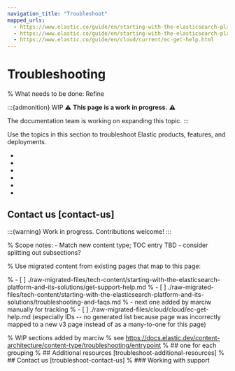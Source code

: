 ```yaml
---
navigation_title: "Troubleshoot"
mapped_urls:
  - https://www.elastic.co/guide/en/starting-with-the-elasticsearch-platform-and-its-solutions/current/get-support-help.html
  - https://www.elastic.co/guide/en/starting-with-the-elasticsearch-platform-and-its-solutions/current/troubleshooting-and-faqs.html
  - https://www.elastic.co/guide/en/cloud/current/ec-get-help.html
---
```


# Troubleshooting

% What needs to be done: Refine

:::{admonition} WIP
⚠️ **This page is a work in progress.** ⚠️

The documentation team is working on expanding this topic.
:::

Use the topics in this section to troubleshoot Elastic products, features, and deployments.


* [](/troubleshoot/elasticsearch/elasticsearch-reference.md)
* [](/troubleshoot/kibana.md)
* [](/troubleshoot/observability.md)
* [](/troubleshoot/security.md)
* [](/troubleshoot/ingest.md)
* [](/troubleshoot/deployments.md)


## Contact us [contact-us]

:::{warning}
Work in progress. Contributions welcome!
:::

% Scope notes: - Match new content type; TOC entry TBD - consider splitting out subsections?

% Use migrated content from existing pages that map to this page:

% - [ ] ./raw-migrated-files/tech-content/starting-with-the-elasticsearch-platform-and-its-solutions/get-support-help.md
% - [ ] ./raw-migrated-files/tech-content/starting-with-the-elasticsearch-platform-and-its-solutions/troubleshooting-and-faqs.md
% - next one added by marciw manually for tracking
% - [ ] ./raw-migrated-files/cloud/cloud/ec-get-help.md (especially IDs -- no generated list because page was incorrectly mapped to a new v3 page instead of as a many-to-one for this page)

% WIP sections added by marciw
% see https://docs.elastic.dev/content-architecture/content-type/troubleshooting/entrypoint
% ## one for each grouping
% ## Additional resources [troubleshoot-additional-resources]
% ## Contact us [troubleshoot-contact-us]
% ### Working with support 
